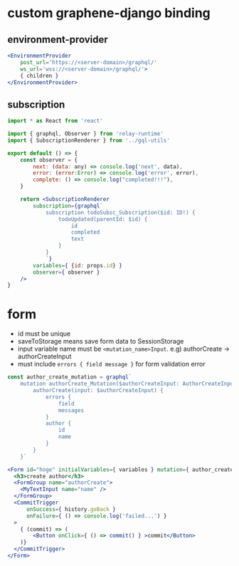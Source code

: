 # custom graphene-django binding

## environment-provider
``` jsx
<EnvironmentProvider
    post_url='https://<server-domain>/graphql/'
    ws_url='wss://<server-domain>/graphql/'>
    { children }
</EnvironmentProvider>
```

## subscription

``` jsx
import * as React from 'react'

import { graphql, Observer } from 'relay-runtime'
import { SubscriptionRenderer } from '../gql-utils'

export default () => {
    const observer = {
        next: (data: any) => console.log('next', data),
        error: (error:Error) => console.log('error', error),
        complete: () => console.log("completed!!!"),
    }

    return <SubscriptionRenderer
        subscription={graphql`
            subscription todoSubsc_Subscription($id: ID!) {
                todoUpdated(parentId: $id) {
                    id
                    completed
                    text
                }
            }
            `}
        variables={ {id: props.id} }
        observer={ observer }
    />
}
```


# form
- id must be unique
- saveToStorage means save form data to SessionStorage
- input variable name must be `<mutation_name>Input`. e.g) authorCreate -> authorCreateInput
- must include `errors { field message }` for form validation error

``` jsx
const author_create_mutation = graphql`
    mutation authorCreate_Mutation($authorCreateInput: AuthorCreateInput!) {
        authorCreate(input: $authorCreateInput) {
            errors {
                field
                messages
            }
            author {
                id
                name
            }
        }
    }`

<Form id="hoge" initialVariables={ variables } mutation={ author_create_mutation } saveToStorage>
  <h3>create author</h3>
  <FormGroup name="authorCreate">
    <MyTextInput name="name" />
  </FormGroup>
  <CommitTrigger
      onSuccess={ history.goBack }
      onFailure={ () => console.log('failed...') }
  >
    { (commit) => (
        <Button onClick={ () => commit() } >commit</Button>
    )}
  </CommitTrigger>
</Form>
```
